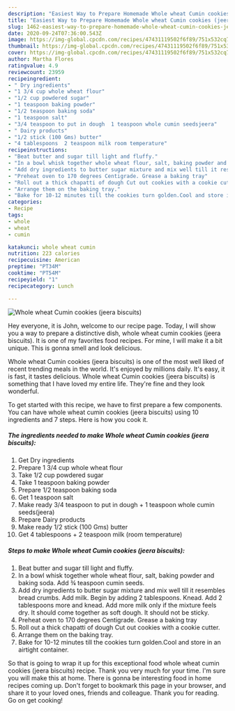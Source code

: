 ```yaml
---
description: "Easiest Way to Prepare Homemade Whole wheat Cumin cookies (jeera biscuits)"
title: "Easiest Way to Prepare Homemade Whole wheat Cumin cookies (jeera biscuits)"
slug: 1462-easiest-way-to-prepare-homemade-whole-wheat-cumin-cookies-jeera-biscuits
date: 2020-09-24T07:36:00.543Z
image: https://img-global.cpcdn.com/recipes/47431119502f6f89/751x532cq70/whole-wheat-cumin-cookies-jeera-biscuits-recipe-main-photo.jpg
thumbnail: https://img-global.cpcdn.com/recipes/47431119502f6f89/751x532cq70/whole-wheat-cumin-cookies-jeera-biscuits-recipe-main-photo.jpg
cover: https://img-global.cpcdn.com/recipes/47431119502f6f89/751x532cq70/whole-wheat-cumin-cookies-jeera-biscuits-recipe-main-photo.jpg
author: Martha Flores
ratingvalue: 4.9
reviewcount: 23959
recipeingredient:
- " Dry ingredients"
- "1 3/4 cup whole wheat flour"
- "1/2 cup powdered sugar"
- "1 teaspoon baking powder"
- "1/2 teaspoon baking soda"
- "1 teaspoon salt"
- "3/4 teaspoon to put in dough  1 teaspoon whole cumin seedsjeera"
- " Dairy products"
- "1/2 stick (100 Gms) butter"
- "4 tablespoons  2 teaspoon milk room temperature"
recipeinstructions:
- "Beat butter and sugar till light and fluffy."
- "In a bowl whisk together whole wheat flour, salt, baking powder and baking soda. Add ¾ teaspoon cumin seeds."
- "Add dry ingredients to butter sugar mixture and mix well till it resembles bread crumbs. Add milk. Begin by adding 2 tablespoons. Knead. Add 2 tablespoons more and knead. Add more milk only if the mixture feels dry. It should come together as soft dough. It should not be sticky."
- "Preheat oven to 170 degrees Centigrade. Grease a baking tray"
- "Roll out a thick chapatti of dough Cut out cookies with a cookie cutter."
- "Arrange them on the baking tray."
- "Bake for 10-12 minutes till the cookies turn golden.Cool and store in an airtight container."
categories:
- Recipe
tags:
- whole
- wheat
- cumin

katakunci: whole wheat cumin 
nutrition: 223 calories
recipecuisine: American
preptime: "PT34M"
cooktime: "PT54M"
recipeyield: "1"
recipecategory: Lunch

---
```



![Whole wheat Cumin cookies (jeera biscuits)](https://img-global.cpcdn.com/recipes/47431119502f6f89/751x532cq70/whole-wheat-cumin-cookies-jeera-biscuits-recipe-main-photo.jpg)

Hey everyone, it is John, welcome to our recipe page. Today, I will show you a way to prepare a distinctive dish, whole wheat cumin cookies (jeera biscuits). It is one of my favorites food recipes. For mine, I will make it a bit unique. This is gonna smell and look delicious.

Whole wheat Cumin cookies (jeera biscuits) is one of the most well liked of recent trending meals in the world. It's enjoyed by millions daily. It's easy, it is fast, it tastes delicious. Whole wheat Cumin cookies (jeera biscuits) is something that I have loved my entire life. They're fine and they look wonderful.




To get started with this recipe, we have to first prepare a few components. You can have whole wheat cumin cookies (jeera biscuits) using 10 ingredients and 7 steps. Here is how you cook it.

<!--inarticleads1-->

##### The ingredients needed to make Whole wheat Cumin cookies (jeera biscuits):

1. Get  Dry ingredients
1. Prepare 1 3/4 cup whole wheat flour
1. Take 1/2 cup powdered sugar
1. Take 1 teaspoon baking powder
1. Prepare 1/2 teaspoon baking soda
1. Get 1 teaspoon salt
1. Make ready 3/4 teaspoon to put in dough + 1 teaspoon whole cumin seeds(jeera)
1. Prepare  Dairy products
1. Make ready 1/2 stick (100 Gms) butter
1. Get 4 tablespoons + 2 teaspoon milk (room temperature)




<!--inarticleads2-->

##### Steps to make Whole wheat Cumin cookies (jeera biscuits):

1. Beat butter and sugar till light and fluffy.
1. In a bowl whisk together whole wheat flour, salt, baking powder and baking soda. Add ¾ teaspoon cumin seeds.
1. Add dry ingredients to butter sugar mixture and mix well till it resembles bread crumbs. Add milk. Begin by adding 2 tablespoons. Knead. Add 2 tablespoons more and knead. Add more milk only if the mixture feels dry. It should come together as soft dough. It should not be sticky.
1. Preheat oven to 170 degrees Centigrade. Grease a baking tray
1. Roll out a thick chapatti of dough Cut out cookies with a cookie cutter.
1. Arrange them on the baking tray.
1. Bake for 10-12 minutes till the cookies turn golden.Cool and store in an airtight container.




So that is going to wrap it up for this exceptional food whole wheat cumin cookies (jeera biscuits) recipe. Thank you very much for your time. I'm sure you will make this at home. There is gonna be interesting food in home recipes coming up. Don't forget to bookmark this page in your browser, and share it to your loved ones, friends and colleague. Thank you for reading. Go on get cooking!
